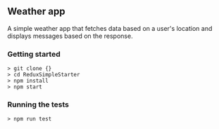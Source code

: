 ## Weather app
A simple weather app that fetches data based on a user's location and displays messages based on the response.
### Getting started

```
> git clone {}
> cd ReduxSimpleStarter
> npm install
> npm start
```

### Running the tests

```
> npm run test
```
